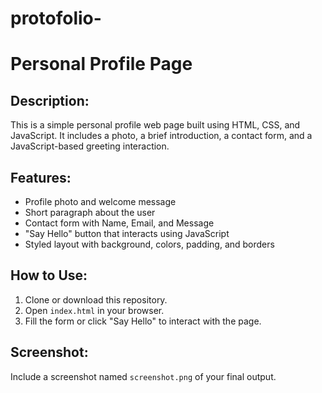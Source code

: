 # protofolio-


# Personal Profile Page

## Description:
This is a simple personal profile web page built using HTML, CSS, and JavaScript. It includes a photo, a brief introduction, a contact form, and a JavaScript-based greeting interaction.

## Features:
- Profile photo and welcome message
- Short paragraph about the user
- Contact form with Name, Email, and Message
- "Say Hello" button that interacts using JavaScript
- Styled layout with background, colors, padding, and borders

## How to Use:
1. Clone or download this repository.
2. Open `index.html` in your browser.
3. Fill the form or click "Say Hello" to interact with the page.

## Screenshot:
Include a screenshot named `screenshot.png` of your final output.
